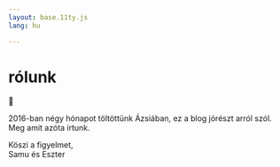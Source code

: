 ```yaml
---
layout: base.11ty.js
lang: hu

---
```

# rólunk

🦥

2016-ban négy hónapot töltöttünk Ázsiában, ez a blog jórészt arról szól. Meg amit azóta írtunk.

Köszi a figyelmet,   
Samu és Eszter